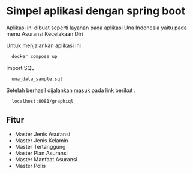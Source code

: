 
# Simpel aplikasi dengan spring boot

Aplikasi ini dibuat seperti layanan pada aplikasi Una Indonesia yaitu pada menu Asuransi Kecelakaan Diri

Untuk menjalankan aplikasi ini :

```bash
  docker compose up
```

Import SQL
```bash
  una_data_sample.sql
```

Setelah berhasil dijalankan masuk pada link berikut :
```bash
  localhost:8081/graphiql
```


## Fitur

- Master Jenis Asuransi 
- Master Jenis Kelamin
- Master Tertanggung
- Master Plan Asuransi
- Master Manfaat Asuransi
- Master Polis
